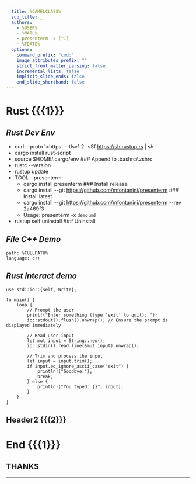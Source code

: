 ```yaml
---
  title: %CAMELCLASS%
  sub_title: _
  authors:
    - %USER%
    - %MAIL%
    - presenterm -x [^1]
    - %FDATE%
  options:
    command_prefix: "cmd:"
    image_attributes_prefix: ""
    strict_front_matter_parsing: false
    incremental_lists: false
    implicit_slide_ends: false
    end_slide_shorthand: false
---
```


# Rust {{{1}}}

<!-- cmd:column_layout: [1, 1] -->
 <!-- cmd:column: 0 -->
 _Rust Dev Env_
 -
 <!-- cmd:pause -->
 <!-- cmd:incremental_lists: true -->
- curl --proto '=https' --tlsv1.2 -sSf https://sh.rustup.rs | sh
- cargo install rust-script
- source $HOME/.cargo/env     ### Append to .bashrc/.zshrc
- rustc --version
- rustup update
- TOOL - presenterm:
  + cargo install presenterm     ### Install release
  + cargo install --git https://github.com/mfontanini/presenterm   ### Install latest
  + cargo install --git https://github.com/mfontanini/presenterm --rev 2a469f3
  + Usage: presenterm -x `demo.md`
- rustup self uninstall       ### Uninstall
 <!-- cmd:incremental_lists: false -->

 <!-- cmd:pause -->
 _File C++ Demo_
 -
```file  +exec +line_numbers
path: %FULLPATH%
language: c++
```

 <!-- cmd:pause -->
 <!-- cmd:column: 1 -->
 _Rust interact demo_
 -
  <!-- cmd:pause -->
```rust-script  {4|5-7|all} +line_numbers +exec +acquire_terminal
use std::io::{self, Write};

fn main() {
    loop {
        // Prompt the user
        print!("Enter something (type 'exit' to quit): ");
        io::stdout().flush().unwrap(); // Ensure the prompt is displayed immediately

        // Read user input
        let mut input = String::new();
        io::stdin().read_line(&mut input).unwrap();

        // Trim and process the input
        let input = input.trim();
        if input.eq_ignore_ascii_case("exit") {
            println!("Goodbye!");
            break;
        } else {
            println!("You typed: {}", input);
        }
    }
}
```

 <!-- cmd:reset_layout -->
 <!-- cmd:end_slide -->

## Header2 {{{2}}}

 <!-- cmd:pause -->

 <!-- cmd:end_slide -->
# End {{{1}}}

<!-- cmd:jump_to_middle -->
  **THANKS**
  -
---
<!-- cmd:end_slide -->

[^1]: [A markdown terminal slideshow tool](https://github.com/mfontanini/presenterm)  
[^2]: [Template Var](https://github.com/aperezdc/vim-template/blob/master/doc/template.txt)  

